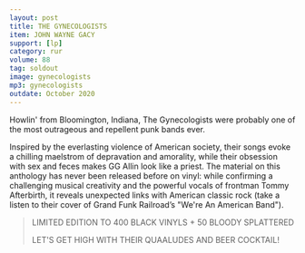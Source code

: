 ```yaml
---
layout: post
title: THE GYNECOLOGISTS
item: JOHN WAYNE GACY
support: [lp]
category: rur
volume: 88
tag: soldout
image: gynecologists
mp3: gynecologists
outdate: October 2020
---
```


Howlin' from Bloomington, Indiana, The Gynecologists were probably one of the most outrageous and repellent punk bands ever.

Inspired by the everlasting violence of American society, their songs evoke a chilling maelstrom of depravation and amorality, while their obsession with sex and feces makes GG Allin look like a priest. The material on this anthology has never been released before on vinyl: while confirming a challenging musical creativity and the powerful vocals of frontman Tommy Afterbirth, it reveals unexpected links with American classic rock (take a listen to their cover of Grand Funk Railroad’s "We're An American Band").

> LIMITED EDITION TO 400 BLACK VINYLS + 50 BLOODY SPLATTERED
>
> LET'S GET HIGH WITH THEIR QUAALUDES AND BEER COCKTAIL!
